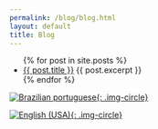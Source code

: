 ```yaml
---
permalink: /blog/blog.html
layout: default
title: Blog
--- 
```


<ul>
  {% for post in site.posts %}
    <li>
      <a href="{{ post.url }}">{{ post.title }}</a>
      {{ post.excerpt }}
    </li>
  {% endfor %}
</ul>

<a href="{{site.url}}pt-br/">![Brazilian portuguese](../img/flags/1x1/br.svg){: .img-circle}</a>

<a href="{{site.url}}en/">![English (USA)](../img/flags/1x1/us.svg){: .img-circle}</a>
